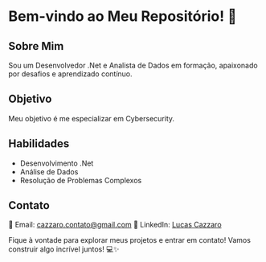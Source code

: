 # Bem-vindo ao Meu Repositório! 👋

## Sobre Mim
Sou um Desenvolvedor .Net e Analista de Dados em formação, apaixonado por desafios e aprendizado contínuo.

## Objetivo
Meu objetivo é me especializar em Cybersecurity.

## Habilidades
- Desenvolvimento .Net
- Análise de Dados
- Resolução de Problemas Complexos

## Contato
📧 Email: cazzaro.contato@gmail.com
🔗 LinkedIn: [Lucas Cazzaro](https://www.linkedin.com/in/lucas-cazzaro-558a24267/)

Fique à vontade para explorar meus projetos e entrar em contato! Vamos construir algo incrível juntos! 💻✨
